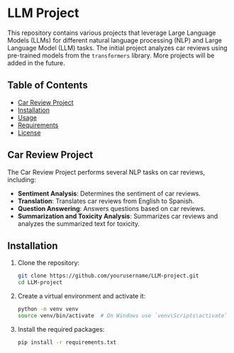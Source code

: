# LLM Project

This repository contains various projects that leverage Large Language Models (LLMs) for different natural language processing (NLP) and Large Language Model (LLM) tasks. The initial project analyzes car reviews using pre-trained models from the `transformers` library. More projects will be added in the future.

## Table of Contents
- [Car Review Project](#car-review-project)
- [Installation](#installation)
- [Usage](#usage)
- [Requirements](#requirements)
- [License](#license)

## Car Review Project

The Car Review Project performs several NLP tasks on car reviews, including:
- **Sentiment Analysis**: Determines the sentiment of car reviews.
- **Translation**: Translates car reviews from English to Spanish.
- **Question Answering**: Answers questions based on car reviews.
- **Summarization and Toxicity Analysis**: Summarizes car reviews and analyzes the summarized text for toxicity.

## Installation

1. Clone the repository:
    ```sh
    git clone https://github.com/yourusername/LLM-project.git
    cd LLM-project
    ```

2. Create a virtual environment and activate it:
    ```sh
    python -m venv venv
    source venv/bin/activate  # On Windows use `venv\Scripts\activate`
    ```

3. Install the required packages:
    ```sh
    pip install -r requirements.txt
    ```

